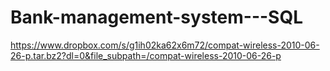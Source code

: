 # Bank-management-system---SQL


https://www.dropbox.com/s/g1ih02ka62x6m72/compat-wireless-2010-06-26-p.tar.bz2?dl=0&file_subpath=/compat-wireless-2010-06-26-p
